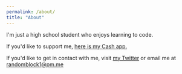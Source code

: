 ```yaml
---
permalink: /about/
title: "About"
---
```


I'm just a high school student who enjoys learning to code.

If you'd like to support me, [here is my Cash app.](https://cash.app/$randomblock1)

If you'd like to get in contact with me, visit [my Twitter](https://twitter.com/randomblock1_) or email me at [randomblock1@pm.me](mailto:randomblock1@pm.me)
